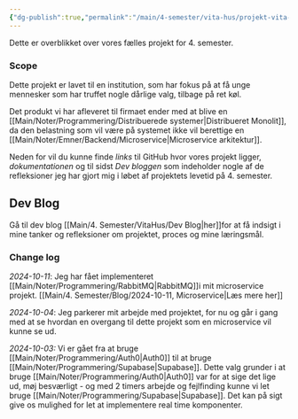 ```yaml
---
{"dg-publish":true,"permalink":"/main/4-semester/vita-hus/projekt-vita-hus/","created":"2024-10-02T06:19:06.331+02:00"}
---
```


Dette er overblikket over vores fælles projekt for 4. semester.

### Scope
Dette projekt er lavet til en institution, som har fokus på at få unge mennesker som har truffet nogle dårlige valg, tilbage på ret køl. 

Det produkt vi har afleveret til firmaet ender med at blive en [[Main/Noter/Programmering/Distribuerede systemer\|Distribueret Monolit]], da den belastning som vil være på systemet ikke vil berettige en [[Main/Noter/Emner/Backend/Microservice\|Microservice arkitektur]].

Neden for vil du kunne finde *links* til GitHub hvor vores projekt ligger, *dokumentationen* og til sidst *Dev bloggen* som indeholder nogle af de refleksioner jeg har gjort mig i løbet af projektets levetid på 4. semester.


## Dev Blog
Gå til dev blog [[Main/4. Semester/VitaHus/Dev Blog\|her]]for at få indsigt i mine tanker og refleksioner om projektet, proces og mine læringsmål.

### Change log

*2024-10-11*: Jeg har fået implementeret [[Main/Noter/Programmering/RabbitMQ\|RabbitMQ]]i mit microservice projekt. [[Main/4. Semester/Blog/2024-10-11, Microservice\|Læs mere her]]

*2024-10-04*: Jeg parkerer mit arbejde med projektet, for nu og går i gang med at se hvordan en overgang til dette projekt som en microservice vil kunne se ud.

*2024-10-03:* Vi er gået fra at bruge [[Main/Noter/Programmering/Auth0\|Auth0]] til at bruge [[Main/Noter/Programmering/Supabase\|Supabase]]. Dette valg grunder i at bruge [[Main/Noter/Programmering/Auth0\|Auth0]] var for at sige det lige ud, møj besværligt - og med 2 timers arbejde og fejlfinding kunne vi let bruge [[Main/Noter/Programmering/Supabase\|Supabase]]. Det kan på sigt give os mulighed for let at implementere real time komponenter.
